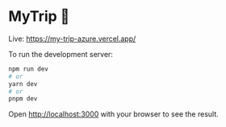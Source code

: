 # MyTrip 🚙

Live: https://my-trip-azure.vercel.app/


To run the development server:

```bash
npm run dev
# or
yarn dev
# or
pnpm dev
```

Open [http://localhost:3000](http://localhost:3000) with your browser to see the result.
